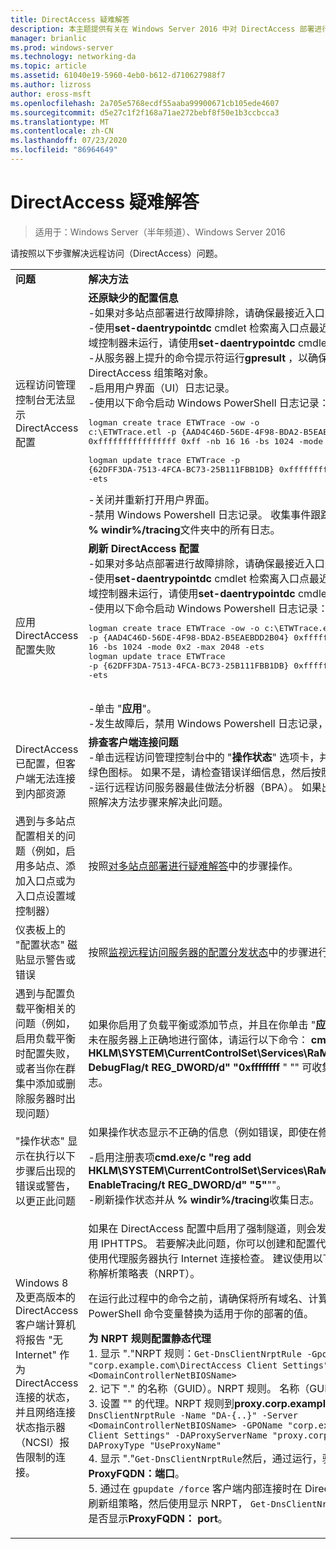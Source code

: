 ```yaml
---
title: DirectAccess 疑难解答
description: 本主题提供有关在 Windows Server 2016 中对 DirectAccess 部署进行故障排除的信息。
manager: brianlic
ms.prod: windows-server
ms.technology: networking-da
ms.topic: article
ms.assetid: 61040e19-5960-4eb0-b612-d710627988f7
ms.author: lizross
author: eross-msft
ms.openlocfilehash: 2a705e5768ecdf55aaba99900671cb105ede4607
ms.sourcegitcommit: d5e27c1f2f168a71ae272bebf8f50e1b3ccbcca3
ms.translationtype: MT
ms.contentlocale: zh-CN
ms.lasthandoff: 07/23/2020
ms.locfileid: "86964649"
---
```

# <a name="troubleshooting-directaccess"></a>DirectAccess 疑难解答

>适用于：Windows Server（半年频道）、Windows Server 2016

请按照以下步骤解决远程访问（DirectAccess）问题。  
  
|||  
|-|-|  
|**问题**|**解决方法**|  
|远程访问管理控制台无法显示 DirectAccess 配置|**还原缺少的配置信息**<br />-如果对多站点部署进行故障排除，请确保最接近入口点的域控制器可用。<br />-使用**set-daentrypointdc** cmdlet 检索离入口点最近的域控制器的名称。 如果域控制器未运行，请使用**set-daentrypointdc** cmdlet 指向另一域控制器。<br />-从服务器上提升的命令提示符运行**gpresult** ，以确保服务器正在获取 DirectAccess 组策略对象。<br />-启用用户界面（UI）日志记录。<br />-使用以下命令启动 Windows PowerShell 日志记录：<pre>logman create trace ETWTrace -ow -o c:\ETWTrace.etl -p {AAD4C46D-56DE-4F98-BDA2-B5EAEBDD2B04} 0xffffffffffffffff 0xff -nb 16 16 -bs 1024 -mode 0x2 -max 2048 -ets <br />logman update trace ETWTrace -p {62DFF3DA-7513-4FCA-BC73-25B111FBB1DB} 0xffffffffffffffff 0xff -ets</pre><repro>-关闭并重新打开用户界面。<br />-禁用 Windows Powershell 日志记录。 收集事件跟踪日志文件。 同时，收集 **% windir%/tracing**文件夹中的所有日志。|  
|应用 DirectAccess 配置失败|**刷新 DirectAccess 配置**<br />-如果对多站点部署进行故障排除，请确保最接近入口点的域控制器可用。<br />-使用**set-daentrypointdc** cmdlet 检索离入口点最近的域控制器的名称。 如果域控制器未运行，请使用**set-daentrypointdc** cmdlet 指向另一域控制器。<br />-使用以下命令启动 Windows Powershell 日志记录：<br /><pre>logman create trace ETWTrace -ow -o c:\ETWTrace.etl -p {AAD4C46D-56DE-4F98-BDA2-B5EAEBDD2B04} 0xffffffffffffffff 0xff -nb 16 16 -bs 1024 -mode 0x2 -max 2048 -ets<br />logman update trace ETWTrace -p {62DFF3DA-7513-4FCA-BC73-25B111FBB1DB} 0xffffffffffffffff 0xff -ets</pre>    <repro><br />-单击 "**应用**"。<br />-发生故障后，禁用 Windows Powershell 日志记录，并收集事件跟踪日志。|  
|DirectAccess 已配置，但客户端无法连接到内部资源|**排查客户端连接问题**<br />-单击远程访问管理控制台中的 "**操作状态**" 选项卡，并确保所有组件都显示一个绿色图标。 如果不是，请检查错误详细信息，然后按照解决方法步骤操作。<br />-运行远程访问服务器最佳做法分析器（BPA）。 如果出现任何警告或错误，请按照解决方法步骤来解决此问题。|  
|遇到与多站点配置相关的问题（例如，启用多站点、添加入口点或为入口点设置域控制器）|按照[对多站点部署进行疑难解答](/previous-versions/windows/it-pro/windows-server-2012-R2-and-2012/jj554657(v=ws.11))中的步骤操作。|  
|仪表板上的 "配置状态" 磁贴显示警告或错误|按照[监视远程访问服务器的配置分发状态](/previous-versions/windows/it-pro/windows-server-2012-R2-and-2012/jj574221(v=ws.11))中的步骤进行操作。|  
|遇到与配置负载平衡相关的问题（例如，启用负载平衡时配置失败，或者当你在群集中添加或删除服务器时出现问题）|如果你启用了负载平衡或添加节点，并且在你单击 "**应用**" 时刷新了配置，但群集未在服务器上正确地进行窗体，请运行以下命令： **cmd.exe/c "reg add HKLM\SYSTEM\CurrentControlSet\Services\RaMgmtSvc\Parameters/f/v DebugFlag/t REG_DWORD/d" "0xffffffff** " "" 可收集新服务器上的用户界面日志。|  
|"操作状态" 显示在执行以下步骤后出现的错误或警告，以更正此问题|如果操作状态显示不正确的信息（例如错误，即使在修复这些错误之后）：<p>-启用注册表项**cmd.exe/c "reg add HKLM\SYSTEM\CurrentControlSet\Services\RaMgmtSvc\Parameters/f/V EnableTracing/t REG_DWORD/d" "5"**""。<br />-刷新操作状态并从 **% windir%/tracing**收集日志。|  
|Windows 8 及更高版本的 DirectAccess 客户端计算机将报告 "无 Internet" 作为 DirectAccess 连接的状态，并且网络连接状态指示器（NCSI）报告限制的连接。|如果在 DirectAccess 配置中启用了强制隧道，则会发生这种情况，因此，只使用 IPHTTPS。 若要解决此问题，你可以创建和配置代理服务器。 然后，NCSI 使用代理服务器执行 Internet 连接检查。 建议使用以下过程将静态代理添加到名称解析策略表（NRPT）。<p>在运行此过程中的命令之前，请确保将所有域名、计算机名称和其他 Windows PowerShell 命令变量替换为适用于你的部署的值。<p>**为 NRPT 规则配置静态代理**<br />1. 显示 "."NRPT 规则：`Get-DnsClientNrptRule -GpoName "corp.example.com\DirectAccess Client Settings" -Server <DomainControllerNetBIOSName>`<br />2. 记下 "." 的名称（GUID）。NRPT 规则。 名称（GUID）应以**DA-{...}** 开头<br />3. 设置 "" 的代理。NRPT 规则到**proxy.corp.example.com:8080**：`Set-DnsClientNrptRule -Name "DA-{..}" -Server <DomainControllerNetBIOSName> -GPOName "corp.example.com\DirectAccess Client Settings" -DAProxyServerName "proxy.corp.example.com:8080" -DAProxyType "UseProxyName"`<br />4. 显示 "."`Get-DnsClientNrptRule`然后，通过运行，验证是否已正确配置**ProxyFQDN：端口**。<br />5. 通过在 `gpupdate /force` 客户端内部连接时在 DirectAccess 客户端上运行来刷新组策略，然后使用显示 NRPT， `Get-DnsClientNrptPolicy` 并验证 "." 规则是否显示**ProxyFQDN： port**。|  
  
